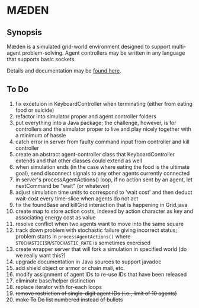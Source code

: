 # M&AElig;DEN

## Synopsis

M&aelig;den is a simulated grid-world environment
designed to support multi-agent problem-solving.
Agent controllers may be written in any language 
that supports basic sockets.

Details and documentation may be 
[found here](http://www.westmont.edu/~iba/maeden/).

## To Do

1. fix excetuion in KeyboardController when terminating (either from eating food or suicide)
1. refactor into simulator proper and agent controller folders
1. put everything into a Java package; the challenge, however, is for controllers and
the simulator proper to live and play nicely together with a minimum of hassle
1. catch error in server from faulty command input from controller and kill controller
1. create an abstract agent-controller class that KeyboardController extends
and that other classes could extend as well
1. when simulation ends 
(in the case where eating the food is the ultimate goal),
send disconnect signals to any other agents currently connected
1. in server's processAgentActions() loop, if no action sent by an agent, let nextCommand be "wait" (or whatever)
1. adjust simulation time units to correspond to 'wait cost'
and then deduct wait-cost every time-slice when agents do not act
1. fix the foundBase and killGrid interaction that is happening in Grid.java
1. create map to store action costs, indexed by action character as key and associating energy cost as value
1. resolve conflict when two agents want to move into the same square
1. track down problem with stochastic failure giving incorrect status; 
problem starts in `processAgentActions()`
where `STOCHASTICISM`/`STOCHASTIC_RATE` is sometimes exercised
1. create wrapper server that will fork a simulation in specified world 
(do we really want this?)
1. upgrade documentation in Java sources to support javadoc
1. add shield object or armor or chain mail, etc.
1. modify assignment of agent IDs to re-use IDs that have been released
1. eliminate base/helper distinction
1. replace iterator with for-each loops
1. ~~remove restriction of single-digit agent IDs (i.e., limit of 10 agents)~~
1. ~~make To Do list numbered instead of bullets~~
